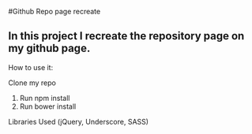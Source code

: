  #Github Repo page recreate
## In this project I recreate the repository page on my github page.

How to use it:

Clone my repo

1. Run npm install
2. Run bower install

Libraries Used (jQuery, Underscore, SASS)
